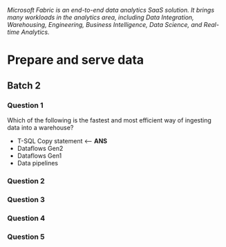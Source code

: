 _Microsoft Fabric is an end-to-end data analytics SaaS solution. It brings many workloads in the analytics area, including Data Integration, Warehousing, Engineering, Business Intelligence, Data Science, and Real-time Analytics._

# Prepare and serve data

## Batch 2

### Question 1

Which of the following is the fastest and most efficient way of ingesting data into a warehouse?

* T-SQL Copy statement <-- **ANS**
* Dataflows Gen2
* Dataflows Gen1
* Data pipelines

### Question 2

### Question 3

### Question 4

### Question 5